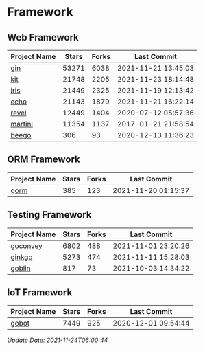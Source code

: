 # Framework

## Web Framework
| Project Name | Stars | Forks | Last Commit |
| ------------ | ----- | ----- | ----------- |
| [gin](https://github.com/gin-gonic/gin) | 53271 | 6038 | 2021-11-21 13:45:03 |
| [kit](https://github.com/go-kit/kit) | 21748 | 2205 | 2021-11-23 18:14:48 |
| [iris](https://github.com/kataras/iris) | 21449 | 2325 | 2021-11-19 12:13:42 |
| [echo](https://github.com/labstack/echo) | 21143 | 1879 | 2021-11-21 16:22:14 |
| [revel](https://github.com/revel/revel) | 12449 | 1404 | 2020-07-12 05:57:36 |
| [martini](https://github.com/go-martini/martini) | 11354 | 1137 | 2017-01-21 21:58:54 |
| [beego](https://github.com/astaxie/beego) | 306 | 93 | 2020-12-13 11:36:23 |

## ORM Framework
| Project Name | Stars | Forks | Last Commit |
| ------------ | ----- | ----- | ----------- |
| [gorm](https://github.com/jinzhu/gorm) | 385 | 123 | 2021-11-20 01:15:37 |

## Testing Framework
| Project Name | Stars | Forks | Last Commit |
| ------------ | ----- | ----- | ----------- |
| [goconvey](https://github.com/smartystreets/goconvey) | 6802 | 488 | 2021-11-01 23:20:26 |
| [ginkgo](https://github.com/onsi/ginkgo) | 5273 | 474 | 2021-11-11 15:28:03 |
| [goblin](https://github.com/franela/goblin) | 817 | 73 | 2021-10-03 14:34:22 |

## IoT Framework
| Project Name | Stars | Forks | Last Commit |
| ------------ | ----- | ----- | ----------- |
| [gobot](https://github.com/hybridgroup/gobot) | 7449 | 925 | 2020-12-01 09:54:44 |

*Update Date: 2021-11-24T06:00:44*